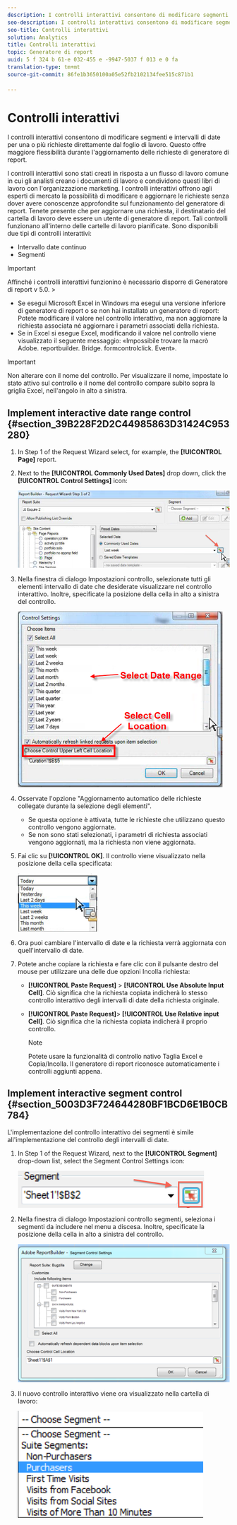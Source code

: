 ```yaml
---
description: I controlli interattivi consentono di modificare segmenti e intervalli di date per una o più richieste direttamente dal foglio di lavoro. Questo offre maggiore flessibilità durante l'aggiornamento delle richieste di generatore di report.
seo-description: I controlli interattivi consentono di modificare segmenti e intervalli di date per una o più richieste direttamente dal foglio di lavoro. Questo offre maggiore flessibilità durante l'aggiornamento delle richieste di generatore di report.
seo-title: Controlli interattivi
solution: Analytics
title: Controlli interattivi
topic: Generatore di report
uuid: 5 f 324 b 61-e 032-455 e -9947-5037 f 013 e 0 fa
translation-type: tm+mt
source-git-commit: 86fe1b3650100a05e52fb2102134fee515c871b1

---
```



# Controlli interattivi

I controlli interattivi consentono di modificare segmenti e intervalli di date per una o più richieste direttamente dal foglio di lavoro. Questo offre maggiore flessibilità durante l'aggiornamento delle richieste di generatore di report.

I controlli interattivi sono stati creati in risposta a un flusso di lavoro comune in cui gli analisti creano i documenti di lavoro e condividono questi libri di lavoro con l'organizzazione marketing. I controlli interattivi offrono agli esperti di mercato la possibilità di modificare e aggiornare le richieste senza dover avere conoscenze approfondite sul funzionamento del generatore di report. Tenete presente che per aggiornare una richiesta, il destinatario del cartella di lavoro deve essere un utente di generatore di report. Tali controlli funzionano all'interno delle cartelle di lavoro pianificate. Sono disponibili due tipi di controlli interattivi:

* Intervallo date continuo
* Segmenti

>[!IMPORTANT]
>
>Affinché i controlli interattivi funzionino è necessario disporre di Generatore di report v 5.0. &gt;
>* Se esegui Microsoft Excel in Windows ma esegui una versione inferiore di generatore di report o se non hai installato un generatore di report: Potete modificare il valore nel controllo interattivo, ma non aggiornare la richiesta associata né aggiornare i parametri associati della richiesta.
>* Se in Excel si esegue Excel, modificando il valore nel controllo viene visualizzato il seguente messaggio: «Impossibile trovare la macrò Adobe. reportbuilder. Bridge. formcontrolclick. Event».
>



>[!IMPORTANT]
>
>Non alterare con il nome del controllo. Per visualizzare il nome, impostate lo stato attivo sul controllo e il nome del controllo compare subito sopra la griglia Excel, nell'angolo in alto a sinistra.

## Implement interactive date range control {#section_39B228F2D2C44985863D31424C953280}

1. In Step 1 of the Request Wizard select, for example, the **[!UICONTROL Page]** report.
1. Next to the **[!UICONTROL Commonly Used Dates]** drop down, click the **[!UICONTROL Control Settings]** icon:

   ![](assets/date_range_control.png)

1. Nella finestra di dialogo Impostazioni controllo, selezionate tutti gli elementi intervallo di date che desiderate visualizzare nel controllo interattivo. Inoltre, specificate la posizione della cella in alto a sinistra del controllo.

   ![](assets/control_settings.png)

1. Osservate l'opzione "Aggiornamento automatico delle richieste collegate durante la selezione degli elementi".

   * Se questa opzione è attivata, tutte le richieste che utilizzano questo controllo vengono aggiornate.
   * Se non sono stati selezionati, i parametri di richiesta associati vengono aggiornati, ma la richiesta non viene aggiornata.

1. Fai clic su **[!UICONTROL OK]**. Il controllo viene visualizzato nella posizione della cella specificata:

   ![](assets/date_range_control_interactive.png)

1. Ora puoi cambiare l'intervallo di date e la richiesta verrà aggiornata con quell'intervallo di date.
1. Potete anche copiare la richiesta e fare clic con il pulsante destro del mouse per utilizzare una delle due opzioni Incolla richiesta:

   * **[!UICONTROL Paste Request]** &gt; **[!UICONTROL Use Absolute Input Cell]**. Ciò significa che la richiesta copiata indicherà lo stesso controllo interattivo degli intervalli di date della richiesta originale.

   * **[!UICONTROL Paste Request]**&gt; **[!UICONTROL Use Relative input Cell]**. Ciò significa che la richiesta copiata indicherà il proprio controllo.

      >[!NOTE]
      >
      >Potete usare la funzionalità di controllo nativo Taglia Excel e Copia/Incolla. Il generatore di report riconosce automaticamente i controlli aggiunti appena.

## Implement interactive segment control {#section_5003D3F724644280BF1BCD6E1B0CB784}

L'implementazione del controllo interattivo dei segmenti è simile all'implementazione del controllo degli intervalli di date.

1. In Step 1 of the Request Wizard, next to the **[!UICONTROL Segment]** drop-down list, select the Segment Control Settings icon:

   ![](assets/segment_interactive_1.png)

1. Nella finestra di dialogo Impostazioni controllo segmenti, seleziona i segmenti da includere nel menu a discesa. Inoltre, specificate la posizione della cella in alto a sinistra del controllo.

   ![](assets/segment_drop_down_properties.png)

1. Il nuovo controllo interattivo viene ora visualizzato nella cartella di lavoro:

   ![](assets/segment_interactive_3.png)

